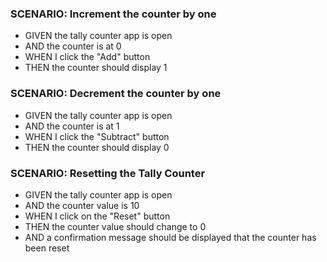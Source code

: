 ### SCENARIO: Increment the counter by one
- GIVEN the tally counter app is open
- AND the counter is at 0
- WHEN I click the "Add" button
- THEN the counter should display 1
 

### SCENARIO: Decrement the counter by one
- GIVEN the tally counter app is open
- AND the counter is at 1
- WHEN I click the "Subtract" button
- THEN the counter should display 0
 

### SCENARIO: Resetting the Tally Counter
- GIVEN the tally counter app is open
- AND the counter value is 10
- WHEN I click on the "Reset" button
- THEN the counter value should change to 0
- AND a confirmation message should be displayed that the counter has been reset
 